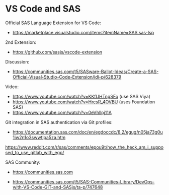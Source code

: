 # VS Code and SAS

Official SAS Language Extension for VS Code:
- https://marketplace.visualstudio.com/items?itemName=SAS.sas-lsp

2nd Extension:
- https://github.com/sasjs/vscode-extension

Discussion:
- https://communities.sas.com/t5/SASware-Ballot-Ideas/Create-a-SAS-Official-Visual-Studio-Code-Extension/idi-p/628379

Video:
- https://www.youtube.com/watch?v=KKfUHTngSFo (use SAS Viya)
- https://www.youtube.com/watch?v=HrcsR_4OVBU (uses Foundation SAS)
- https://www.youtube.com/watch?v=0eVhllpj11A

Git integration in SAS authentication via Git profiles:
- https://documentation.sas.com/doc/en/egdoccdc/8.2/egug/n05ja73g0u1iw2n1o3swwtlpa5za.htm

https://www.reddit.com/r/sas/comments/epou9t/how_the_heck_am_i_supposed_to_use_gitlab_with_egp/

SAS Community:
- https://communities.sas.com

- https://communities.sas.com/t5/SAS-Communities-Library/DevOps-with-VS-Code-GIT-and-SASjs/ta-p/747648
